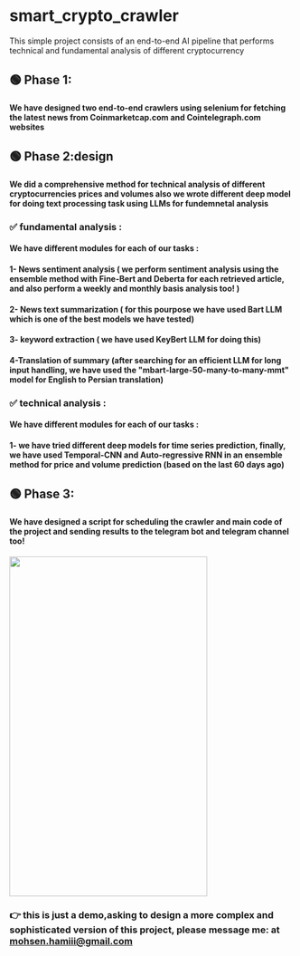 # smart_crypto_crawler
This simple project consists of an end-to-end AI pipeline that performs technical and fundamental analysis of different cryptocurrency

## 🟢 Phase 1:
#### We have designed two end-to-end crawlers using selenium  for fetching the latest news from Coinmarketcap.com and Cointelegraph.com websites 


## 🟢 Phase 2:design 
#### We did a comprehensive method for technical analysis of different cryptocurrencies prices and volumes also we wrote different deep model for doing text processing task using LLMs for fundemnetal analysis 
### <b> ✅ fundamental analysis : </b>
#### We have different modules for each of our tasks :
#### 1- News sentiment analysis ( we perform sentiment analysis using the ensemble method with Fine-Bert and Deberta for each retrieved article, and also perform a weekly and monthly basis analysis too! )
#### 2- News text summarization ( for this pourpose we have used Bart LLM which is one of the best models we have tested)
#### 3- keyword extraction ( we have used KeyBert LLM for doing this)
#### 4-Translation of summary (after searching for an efficient LLM for long input handling, we have used the "mbart-large-50-many-to-many-mmt" model for English to Persian translation)
### <b>✅ technical analysis : </b>
#### We have different modules for each of our tasks :
#### 1- we have tried different deep models for time series prediction, finally, we have used Temporal-CNN and Auto-regressive RNN in an ensemble method for price and volume prediction (based on the last 60 days ago) 

## 🟢 Phase 3:
#### We have designed a script for scheduling the crawler and main code of the project and sending results to the telegram bot and telegram channel too!

<a href="https://uupload.ir/view/smart_crypto_crawler_demo_gtu2.png" target="_blank">
    <img src="https://s8.uupload.ir/files/smart_crypto_crawler_demo_gtu2.png" border="0" width="350" height="600">
</a>


### 👉 this is just a demo,asking to design a more complex and sophisticated version of this project,  please message me: at mohsen.hamiii@gmail.com
